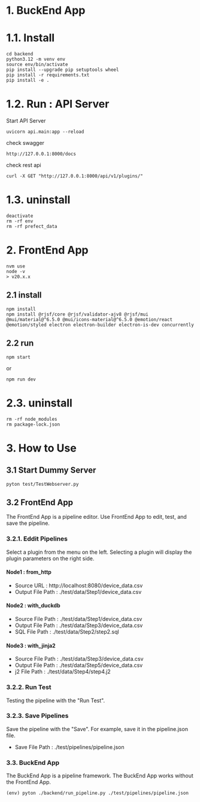 # 1. BuckEnd App
# 1.1. Install
```
cd backend
python3.12 -m venv env
source env/bin/activate
pip install --upgrade pip setuptools wheel
pip install -r requirements.txt
pip install -e .
```

# 1.2. Run : API Server
Start API Server
```
uvicorn api.main:app --reload
```

check swagger
```
http://127.0.0.1:8000/docs
```

check rest api
```
curl -X GET "http://127.0.0.1:8000/api/v1/plugins/"
```

# 1.3. uninstall
```
deactivate
rm -rf env
rm -rf prefect_data
```


# 2. FrontEnd App
```
nvm use
node -v
> v20.x.x
```

## 2.1 install
```
npm install
npm install @rjsf/core @rjsf/validator-ajv8 @rjsf/mui @mui/material@^6.5.0 @mui/icons-material@^6.5.0 @emotion/react @emotion/styled electron electron-builder electron-is-dev concurrently
```

## 2.2 run
```
npm start
```
or
```
npm run dev
```


# 2.3. uninstall
```
rm -rf node_modules
rm package-lock.json
```

# 3. How to Use
## 3.1 Start Dummy Server
```
pyton test/TestWebserver.py
```

## 3.2 FrontEnd App
The FrontEnd App is a pipeline editor.
Use FrontEnd App to edit, test, and save the pipeline.

### 3.2.1. Eddit Pipelines
Select a plugin from the menu on the left.
Selecting a plugin will display the plugin parameters on the right side.

#### Node1 : from_http
* Source URL        : http://localhost:8080/device_data.csv
* Output File Path  : ./test/data/Step1/device_data.csv

#### Node2 : with_duckdb
* Source File Path  : ./test/data/Step1/device_data.csv
* Output File Path  : ./test/data/Step3/device_data.csv
* SQL    File Path  : ./test/data/Step2/step2.sql

#### Node3 : with_jinja2
* Source File Path : ./test/data/Step3/device_data.csv
* Output File Path : ./test/data/Step5/device_data.csv
* j2     File Path : ./test/data/Step4/step4.j2

### 3.2.2. Run Test
Testing the pipeline with the "Run Test".

### 3.2.3. Save Pipelines
Save the pipeline with the "Save".
For example, save it in the pipeline.json file.
* Save File Path   : ./test/pipelines/pipeline.json

### 3.3. BuckEnd App
The BuckEnd App is a pipeline framework.
The BuckEnd App works without the FrontEnd App.

```
(env) pyton ./backend/run_pipeline.py ./test/pipelines/pipeline.json
```